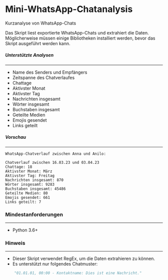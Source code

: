 # Mini-WhatsApp-Chatanalysis

Kurzanalyse von WhatsApp-Chats

Das Skript liest exportierte WhatsApp-Chats und extrahiert die Daten. Möglicherweise müssen einige Bibliotheken installiert werden, bevor das Skript ausgeführt werden kann.

##### Unterstützte Analysen
------------------------------
- Name des Senders und Empfängers
- Zeitspanne des Chatverlaufes
- Chattage
- Aktivster Monat
- Aktivster Tag
- Nachrichten insgesamt
- Wörter insgesamt
- Buchstaben insgesamt
- Geteilte Medien
- Emojis gesendet
- Links geteilt

##### Vorschau
------------------------------
```
WhatsApp-Chatverlauf zwischen Anna und Anilo:

Chatverlauf zwischen 16.03.23 und 03.04.23
Chattage: 18
Aktivster Monat: März
Aktivster Tag: Freitag
Nachrichten insgesamt: 870
Wörter insgesamt: 9283
Buchstaben insgesamt: 45486
Geteilte Medien: 80
Emojis gesendet: 661
Links geteilt: 7
```

### Mindestanforderungen
----------------------
- Python 3.6+

### Hinweis
----------------------
- Dieser Skript verwendet RegEx, um die Daten extrahieren zu können.
- Es unterstützt nur folgendes Chatmuster:
```python
    "01.01.01, 00:00 - Kontaktname: Dies ist eine Nachricht."
  ```
